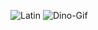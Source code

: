 ![Latin](https://fontmeme.com/permalink/200828/485561279119585a618185ef5f66f303.png)
![Dino-Gif](https://storage.googleapis.com/gweb-uniblog-publish-prod/original_images/Dino_non-birthday_version.gif)

<!--
**petek222/petek222** is a ✨ _special_ ✨ repository because its `README.md` (this file) appears on your GitHub profile.

Here are some ideas to get you started:

- 🔭 I’m currently working on ...
- 🌱 I’m currently learning ...
- 👯 I’m looking to collaborate on ...
- 🤔 I’m looking for help with ...
- 💬 Ask me about ...
- 📫 How to reach me: ...
- 😄 Pronouns: ...
- ⚡ Fun fact: ...
-->
